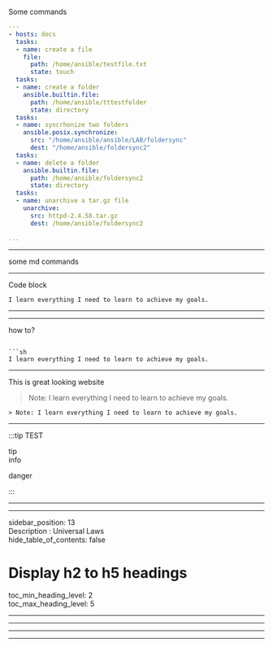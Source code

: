 
Some commands

```yml
---
- hosts: docs
  tasks:
  - name: create a file
    file:
      path: /home/ansible/testfile.txt
      state: touch
  tasks:
  - name: create a folder
    ansible.builtin.file:
      path: /home/ansible/tttestfolder
      state: directory
  tasks:
  - name: syncrhonize two folders
    ansible.posix.synchronize:
      src: "/home/ansible/ansible/LAB/foldersync"
      dest: "/home/ansible/foldersync2"
  tasks:
  - name: delete a folder
    ansible.builtin.file:
      path: /home/ansible/foldersync2
      state: directory
  tasks:
  - name: unarchive a tar.gz file
    unarchive:
      src: httpd-2.4.58.tar.gz
      dest: /home/ansible/foldersync2

...
```

---

some md commands



---
Code block

```sh
I learn everything I need to learn to achieve my goals.

```
---


---

how to?
```

```sh
I learn everything I need to learn to achieve my goals.
```


---


This is great looking website



> Note: I learn everything I need to learn to achieve my goals.

```
> Note: I learn everything I need to learn to achieve my goals.
```

---

:::tip TEST


tip  
info  

danger

:::

---

---
sidebar_position: 13  
Description : Universal Laws  
hide_table_of_contents: false  

# Display h2 to h5 headings  
toc_min_heading_level: 2  
toc_max_heading_level: 5  

---

---

---

---


